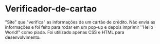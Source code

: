 # Verificador-de-cartao
"Site" que "verifica" as informações de um cartão de crédito. Não envia as informações e foi feito para rodar em um pop-up e depois imprimir ''Hello World!" como piada.
Foi utilizado apenas CSS e HTML para desenvolvimento.
